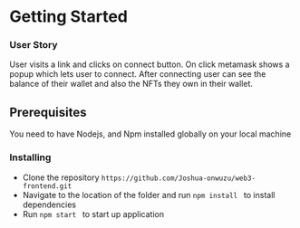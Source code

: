 # Getting Started

### User Story
User visits a link and clicks on connect button. On click metamask shows a popup which lets user to connect. After connecting user can see the balance of their wallet and also the NFTs they own in their wallet.

## Prerequisites
You need to have Nodejs, and Npm installed globally on your local machine

### Installing
* Clone the repository ```https://github.com/Joshua-onwuzu/web3-frontend.git ```
* Navigate to the location of the folder and run ```npm install ``` to install dependencies
* Run ```npm start ``` to start up application




